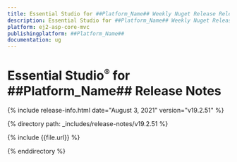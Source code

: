 ```yaml
---
title: Essential Studio for ##Platform_Name## Weekly Nuget Release Release Notes  
description: Essential Studio for ##Platform_Name## Weekly Nuget Release Release Notes  
platform: ej2-asp-core-mvc
publishingplatform: ##Platform_Name##
documentation: ug
---
```


# Essential Studio<sup style="font-size:70%">&reg;</sup> for  ##Platform_Name##  Release Notes  

{% include release-info.html date="August 3, 2021"   version="v19.2.51"  %} 

{% directory path: _includes/release-notes/v19.2.51 %}

{% include {{file.url}} %}

{% enddirectory %}
